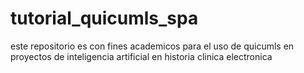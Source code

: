 # tutorial_quicumls_spa
este repositorio es con fines academicos para el uso de quicumls en proyectos de inteligencia artificial en historia clinica electronica
